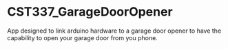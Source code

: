 # CST337_GarageDoorOpener

App designed to link arduino hardware to a garage door opener to have the capability to open your garage door from you phone.
